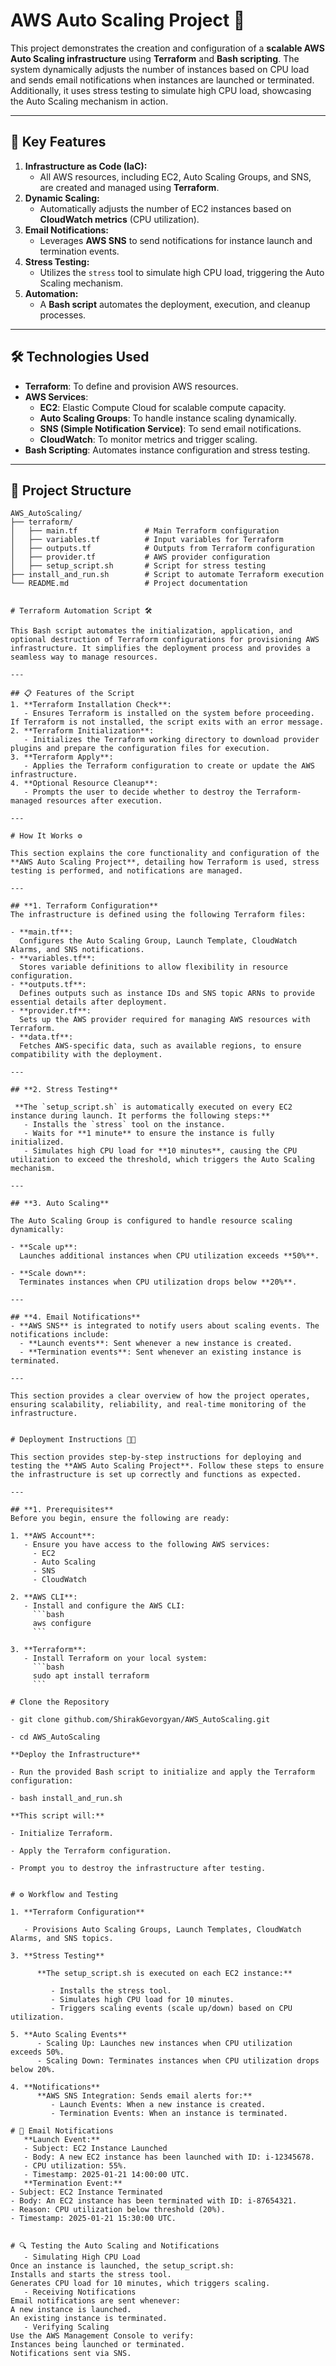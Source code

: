 # AWS Auto Scaling Project 🚀

This project demonstrates the creation and configuration of a **scalable AWS Auto Scaling infrastructure** using **Terraform** and **Bash scripting**. The system dynamically adjusts the number of instances based on CPU load and sends email notifications when instances are launched or terminated. Additionally, it uses stress testing to simulate high CPU load, showcasing the Auto Scaling mechanism in action.

---

## 🌟 Key Features
1. **Infrastructure as Code (IaC):**  
   - All AWS resources, including EC2, Auto Scaling Groups, and SNS, are created and managed using **Terraform**.
2. **Dynamic Scaling:**  
   - Automatically adjusts the number of EC2 instances based on **CloudWatch metrics** (CPU utilization).
3. **Email Notifications:**  
   - Leverages **AWS SNS** to send notifications for instance launch and termination events.
4. **Stress Testing:**  
   - Utilizes the `stress` tool to simulate high CPU load, triggering the Auto Scaling mechanism.
5. **Automation:**  
   - A **Bash script** automates the deployment, execution, and cleanup processes.

---

## 🛠️ Technologies Used
- **Terraform**: To define and provision AWS resources.
- **AWS Services**:
  - **EC2**: Elastic Compute Cloud for scalable compute capacity.
  - **Auto Scaling Groups**: To handle instance scaling dynamically.
  - **SNS (Simple Notification Service)**: To send email notifications.
  - **CloudWatch**: To monitor metrics and trigger scaling.
- **Bash Scripting**: Automates instance configuration and stress testing.

---

## 📂 Project Structure

```plaintext
AWS_AutoScaling/
├── terraform/
│   ├── main.tf               # Main Terraform configuration
│   ├── variables.tf          # Input variables for Terraform
│   ├── outputs.tf            # Outputs from Terraform configuration
│   ├── provider.tf           # AWS provider configuration
│   ├── setup_script.sh       # Script for stress testing
├── install_and_run.sh        # Script to automate Terraform execution
└── README.md                 # Project documentation


# Terraform Automation Script 🛠️

This Bash script automates the initialization, application, and optional destruction of Terraform configurations for provisioning AWS infrastructure. It simplifies the deployment process and provides a seamless way to manage resources.

---

## 📋 Features of the Script
1. **Terraform Installation Check**:  
   - Ensures Terraform is installed on the system before proceeding. If Terraform is not installed, the script exits with an error message.
2. **Terraform Initialization**:  
   - Initializes the Terraform working directory to download provider plugins and prepare the configuration files for execution.
3. **Terraform Apply**:  
   - Applies the Terraform configuration to create or update the AWS infrastructure.
4. **Optional Resource Cleanup**:  
   - Prompts the user to decide whether to destroy the Terraform-managed resources after execution.

---

# How It Works ⚙️

This section explains the core functionality and configuration of the **AWS Auto Scaling Project**, detailing how Terraform is used, stress testing is performed, and notifications are managed.

---

## **1. Terraform Configuration**
The infrastructure is defined using the following Terraform files:

- **main.tf**:  
  Configures the Auto Scaling Group, Launch Template, CloudWatch Alarms, and SNS notifications.
- **variables.tf**:  
  Stores variable definitions to allow flexibility in resource configuration.
- **outputs.tf**:  
  Defines outputs such as instance IDs and SNS topic ARNs to provide essential details after deployment.
- **provider.tf**:  
  Sets up the AWS provider required for managing AWS resources with Terraform.
- **data.tf**:  
  Fetches AWS-specific data, such as available regions, to ensure compatibility with the deployment.

---

## **2. Stress Testing**

 **The `setup_script.sh` is automatically executed on every EC2 instance during launch. It performs the following steps:**
   - Installs the `stress` tool on the instance.
   - Waits for **1 minute** to ensure the instance is fully initialized.
   - Simulates high CPU load for **10 minutes**, causing the CPU utilization to exceed the threshold, which triggers the Auto Scaling mechanism.

---

## **3. Auto Scaling**

The Auto Scaling Group is configured to handle resource scaling dynamically:

- **Scale up**:  
  Launches additional instances when CPU utilization exceeds **50%**.
  
- **Scale down**:  
  Terminates instances when CPU utilization drops below **20%**.

---

## **4. Email Notifications**
- **AWS SNS** is integrated to notify users about scaling events. The notifications include:
  - **Launch events**: Sent whenever a new instance is created.
  - **Termination events**: Sent whenever an existing instance is terminated.

---

This section provides a clear overview of how the project operates, ensuring scalability, reliability, and real-time monitoring of the infrastructure.


# Deployment Instructions 🧑‍💻

This section provides step-by-step instructions for deploying and testing the **AWS Auto Scaling Project**. Follow these steps to ensure the infrastructure is set up correctly and functions as expected.

---

## **1. Prerequisites**
Before you begin, ensure the following are ready:

1. **AWS Account**:
   - Ensure you have access to the following AWS services:
     - EC2
     - Auto Scaling
     - SNS
     - CloudWatch

2. **AWS CLI**:
   - Install and configure the AWS CLI:
     ```bash
     aws configure
     ```

3. **Terraform**:
   - Install Terraform on your local system:
     ```bash
     sudo apt install terraform
     ```

# Clone the Repository

- git clone github.com/ShirakGevorgyan/AWS_AutoScaling.git

- cd AWS_AutoScaling

**Deploy the Infrastructure**

- Run the provided Bash script to initialize and apply the Terraform configuration:

- bash install_and_run.sh

**This script will:**

- Initialize Terraform.

- Apply the Terraform configuration.

- Prompt you to destroy the infrastructure after testing.


# ⚙️ Workflow and Testing

1. **Terraform Configuration**
   
   - Provisions Auto Scaling Groups, Launch Templates, CloudWatch Alarms, and SNS topics.
   
3. **Stress Testing**

      **The setup_script.sh is executed on each EC2 instance:**
   
         - Installs the stress tool.
         - Simulates high CPU load for 10 minutes.
         - Triggers scaling events (scale up/down) based on CPU utilization.
   
5. **Auto Scaling Events**
      - Scaling Up: Launches new instances when CPU utilization exceeds 50%.
      - Scaling Down: Terminates instances when CPU utilization drops below 20%.

4. **Notifications**
      **AWS SNS Integration: Sends email alerts for:**
         - Launch Events: When a new instance is created.
         - Termination Events: When an instance is terminated.

# 📧 Email Notifications
   **Launch Event:**
   - Subject: EC2 Instance Launched
   - Body: A new EC2 instance has been launched with ID: i-12345678.  
   - CPU utilization: 55%.  
   - Timestamp: 2025-01-21 14:00:00 UTC.  
   **Termination Event:**
- Subject: EC2 Instance Terminated
- Body: An EC2 instance has been terminated with ID: i-87654321.  
- Reason: CPU utilization below threshold (20%).  
- Timestamp: 2025-01-21 15:30:00 UTC.


# 🔍 Testing the Auto Scaling and Notifications
   - Simulating High CPU Load
Once an instance is launched, the setup_script.sh:
Installs and starts the stress tool.
Generates CPU load for 10 minutes, which triggers scaling.
   - Receiving Notifications
Email notifications are sent whenever:
A new instance is launched.
An existing instance is terminated.
   - Verifying Scaling
Use the AWS Management Console to verify:
Instances being launched or terminated.
Notifications sent via SNS.
